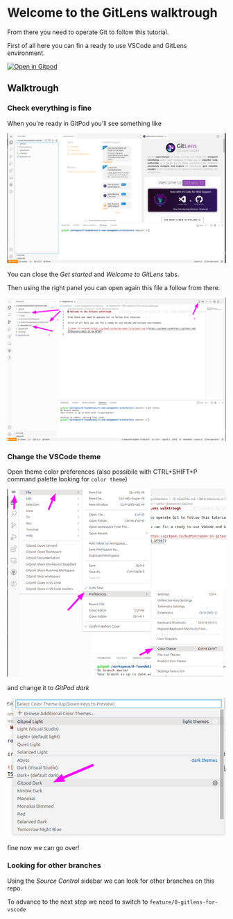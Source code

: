 # Welcome to the GitLens walktrough

From there you need to operate Git to follow this tutorial.

First of all here you can fin a ready to use VSCode and GitLens environment.

[![Open in Gitpod](https://gitpod.io/button/open-in-gitpod.svg)](https://gitpod.io/#https://github.com/ITSRizzoli/2021-23.SA.UFS07)

## Walktrough

### Check everything is fine

When you're ready in GitPod you'll see something like

![0-gitpod-vs-code-landing](images/0-gitpod-vs-code-landing.png)

You can close the _Get started_ and _Welcome to GitLens_ tabs.

Then using the right panel you can open again this file a follow from there.

![1-start-walktrough](images/1-start-walktrough.png)

### Change the VSCode theme

Open theme color preferences (also possibile with CTRL+SHIFT+P command palette looking for `color theme`)

![2-open-vscode-theme-preferences](images/2-open-vscode-theme-preferences.png)

and change it to _GitPod dark_

![3-select-gitpod-dark-theme](images/3-select-gitpod-dark-theme.png)

fine now we can go over!

### Looking for other branches

Using the _Source Control_ sidebar we can look for other branches on this repo.

To advance to the next step we need to switch to `feature/0-gitlens-for-vscode`


